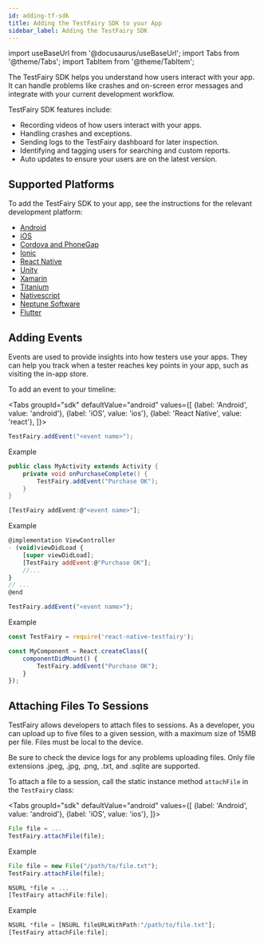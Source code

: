 ```yaml
---
id: adding-tf-sdk
title: Adding the TestFairy SDK to your App
sidebar_label: Adding the TestFairy SDK
---
```


import useBaseUrl from '@docusaurus/useBaseUrl';
import Tabs from '@theme/Tabs';
import TabItem from '@theme/TabItem';

The TestFairy SDK helps you understand how users interact with your app. It can handle problems like crashes and on-screen error messages and integrate with your current development workflow.

TestFairy SDK features include:

- Recording videos of how users interact with your apps.
- Handling crashes and exceptions.
- Sending logs to the TestFairy dashboard for later inspection.
- Identifying and tagging users for searching and custom reports.
- Auto updates to ensure your users are on the latest version.

## Supported Platforms

To add the TestFairy SDK to your app, see the instructions for the relevant development platform:

- [Android](/testfairy/sdk/android/integrating-android)
- [iOS](/testfairy/sdk/ios/integrating-ios)
- [Cordova and PhoneGap](/testfairy/platforms/cordova)
- [Ionic](/testfairy/platforms/ionic)
- [React Native](/testfairy/platforms/react-native)
- [Unity](/testfairy/platforms/unity)
- [Xamarin](/testfairy/platforms/xamarin)
- [Titanium](/testfairy/platforms/titanium)
- [Nativescript](/testfairy/platforms/nativescript)
- [Neptune Software](/testfairy/platforms/neptune)
- [Flutter](/testfairy/platforms/flutter)

## Adding Events

Events are used to provide insights into how testers use your apps. They can help you track when a tester reaches key points in your app, such as visiting the in-app store.

To add an event to your timeline:

<Tabs
groupId="sdk"
defaultValue="android"
values={[
{label: 'Android', value: 'android'},
{label: 'iOS', value: 'ios'},
{label: 'React Native', value: 'react'},
]}>

<TabItem value="android">

```java
TestFairy.addEvent("<event name>");
```

Example

```java
public class MyActivity extends Activity {
    private void onPurchaseComplete() {
        TestFairy.addEvent("Purchase OK");
    }
}
```

</TabItem>

<TabItem value="ios">

```js
[TestFairy addEvent:@"<event name>"];
```

Example

```js
@implementation ViewController
- (void)viewDidLoad {
    [super viewDidLoad];
    [TestFairy addEvent:@"Purchase OK"];
    //...
}
// ...
@end
```

</TabItem>

<TabItem value="react">

```js
TestFairy.addEvent("<event name>");
```

Example

```js
const TestFairy = require('react-native-testfairy');

const MyComponent = React.createClass({
    componentDidMount() {
        TestFairy.addEvent("Purchase OK");
    }
});
```

</TabItem>

</Tabs>

## Attaching Files To Sessions

TestFairy allows developers to attach files to sessions. As a developer, you can upload up to five files to a given session, with a maximum size of 15MB per file. Files must be local to the device.

Be sure to check the device logs for any problems uploading files. Only file extensions .jpeg, .jpg, .png, .txt, and .sqlite are supported.

To attach a file to a session, call the static instance method `attachFile` in the `TestFairy` class:

<Tabs
groupId="sdk"
defaultValue="android"
values={[
{label: 'Android', value: 'android'},
{label: 'iOS', value: 'ios'},
]}>

<TabItem value="android">

```js
File file = ...
TestFairy.attachFile(file);
```

Example

```js
File file = new File("/path/to/file.txt");
TestFairy.attachFile(file);
```

</TabItem>

<TabItem value="ios">

```js
NSURL *file = ...
[TestFairy attachFile:file];
```

Example

```js
NSURL *file = [NSURL fileURLWithPath:"/path/to/file.txt"];
[TestFairy attachFile:file];
```

</TabItem>

</Tabs>
